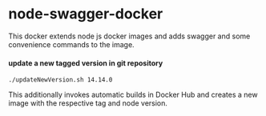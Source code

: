 # node-swagger-docker

This docker extends node js docker images and adds swagger and some convenience commands to the image.


#### update a new tagged version in git repository
```
./updateNewVersion.sh 14.14.0
```

This additionally invokes automatic builds in Docker Hub and creates a new image with the respective tag and node version.
